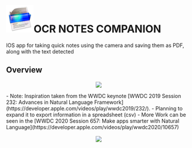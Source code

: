 # <img src="./Icons/iOS/AppIcon.appiconset/prizmo-2-scanning-ocr-speech-2013-05-17-29@3x.png" width =75>OCR NOTES COMPANION 

IOS app for taking quick notes using the camera and saving them as PDF, along with the text detected

## Overview
<p align="center">
<img align="center" src="https://i.pinimg.com/originals/04/87/5b/04875b50042d589e9b4a54295e1a7219.jpg" width="250">
</p>
- Note: Inspiration taken from the WWDC keynote [WWDC 2019 Session 232: Advances in Natural Language Framework](https://developer.apple.com/videos/play/wwdc2019/232/).
- Planning to expand it to export information in a spreadsheet (csv)
- More Work can be seen in the [WWDC 2020 Session 657: Make apps smarter with Natural Language](https://developer.apple.com/videos/play/wwdc2020/10657)
<p align="center">
<img align="center" src="https://github.com/mihaialexandruteodor/mihaialexandruteodor/blob/master/repoImages/UniPad/promo.gif?raw=true" width="250">
</p>
